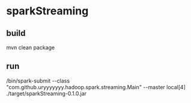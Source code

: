# sparkStreaming

## build

mvn clean package

## run

<sparkDir>/bin/spark-submit --class "com.github.uryyyyyyy.hadoop.spark.streaming.Main" --master local[4] ./target/sparkStreaming-0.1.0.jar